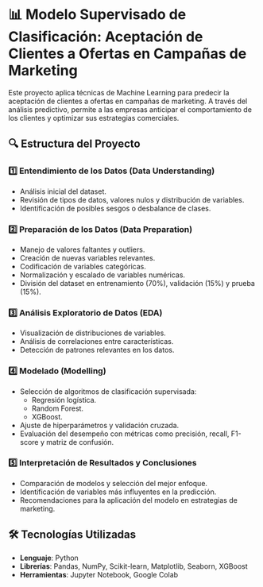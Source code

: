 # 📊 **Modelo Supervisado de Clasificación: Aceptación de Clientes a Ofertas en Campañas de Marketing**

Este proyecto aplica técnicas de Machine Learning para predecir la aceptación de clientes a ofertas en campañas de marketing. 
A través del análisis predictivo, permite a las empresas anticipar el comportamiento de los clientes y optimizar sus estrategias comerciales.

## 🔍 **Estructura del Proyecto**

### 1️⃣ **Entendimiento de los Datos (Data Understanding)**
- Análisis inicial del dataset.
- Revisión de tipos de datos, valores nulos y distribución de variables.
- Identificación de posibles sesgos o desbalance de clases.

### 2️⃣ **Preparación de los Datos (Data Preparation)**
- Manejo de valores faltantes y outliers.
- Creación de nuevas variables relevantes.
- Codificación de variables categóricas.
- Normalización y escalado de variables numéricas.
- División del dataset en entrenamiento (70%), validación (15%) y prueba (15%).

### 3️⃣ **Análisis Exploratorio de Datos (EDA)**
- Visualización de distribuciones de variables.
- Análisis de correlaciones entre características.
- Detección de patrones relevantes en los datos.

### 4️⃣ **Modelado (Modelling)**
- Selección de algoritmos de clasificación supervisada:
  - Regresión logística.
  - Random Forest.
  - XGBoost.
- Ajuste de hiperparámetros y validación cruzada.
- Evaluación del desempeño con métricas como precisión, recall, F1-score y matriz de confusión.

### 5️⃣ **Interpretación de Resultados y Conclusiones**
- Comparación de modelos y selección del mejor enfoque.
- Identificación de variables más influyentes en la predicción.
- Recomendaciones para la aplicación del modelo en estrategias de marketing.

## 🛠 **Tecnologías Utilizadas**
- **Lenguaje**: Python  
- **Librerías**: Pandas, NumPy, Scikit-learn, Matplotlib, Seaborn, XGBoost  
- **Herramientas**: Jupyter Notebook, Google Colab  

